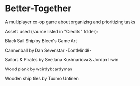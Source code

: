 # Better-Together
A multiplayer co-op game about organizing and prioritizing tasks


Assets used (source listed in "Credits" folder):


Black Sail Ship by Bleed's Game Art

Cannonball by Dan Sevenstar -DontMind8-

Sailors & Pirates by Svetlana Kushnariova & Jordan Irwin

Wood plank by weirdybeardyman

Wooden ship tiles by Tuomo Untinen
